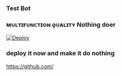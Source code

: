 ### Test Bot

### ᴍᴜʟᴛɪғᴜɴᴄᴛɪᴏɴ ǫᴜᴀʟɪᴛʏ Nothing doer


[![Deploy](https://www.herokucdn.com/deploy/button.svg)](https://dashboard.heroku.com/new?button-url=https://github.com/rokura-sys/my_test&amp;template=https://github.com/rokura-sys/my_test)

### deploy it now and make it do nothing

https://github.com/
